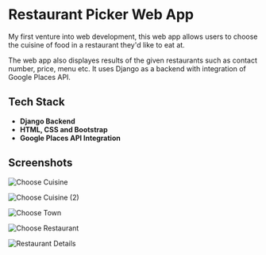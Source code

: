 # Restaurant Picker Web App
My first venture into web development, this web app allows users to choose the cuisine of food in a restaurant they'd like to eat at.

The web app also displayes results of the given restaurants such as contact number, price, menu etc. It uses Django as a backend with integration of Google Places API.

## Tech Stack
- **Django Backend**
- **HTML, CSS and Bootstrap**
- **Google Places API Integration**

## Screenshots
![Choose Cuisine](https://i.imgur.com/2DQAPw0.png)


![Choose Cuisine (2)](https://i.imgur.com/oRNW1B1.png)


![Choose Town](https://i.imgur.com/dmpYShS.png)


![Choose Restaurant](https://i.imgur.com/15D5cEx.png)


![Restaurant Details](https://i.imgur.com/1Igaj8D.png)

